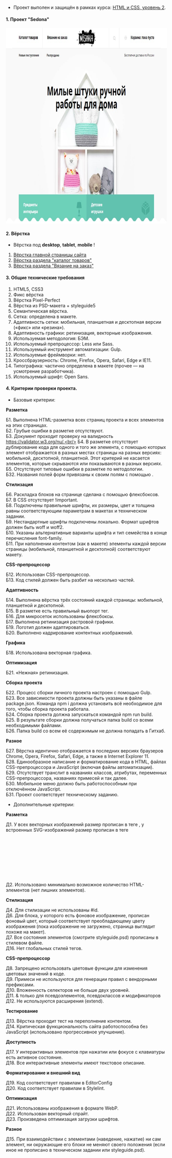 * Проект выполен и защищён в рамках курса: [HTML и CSS, уровень 2](https://htmlacademy.ru/intensive/adaptive).

#### 1. Проект "Sedona"

<a href="https://niksvhvets.github.io/site-6/">
  <img src="img/screenshot_1.jpg" width="1150" height="608">
</a>

#### 2. Вёрстка

  * Вёрстка под <b>desktop</b>, <b>tablet</b>, <b>mobile</b> !

1. [Вёрстка главной страницы сайта](https://niksvhvets.github.io/site-6/)
2. [Вёрстка раздела "каталог товаров"](https://niksvhvets.github.io/site-6/catalog.html)
3. [Вёрстка раздела "Вязание на заказ"](https://niksvhvets.github.io/site-6/form.html)

#### 3. Общие технические требования

1. HTML5, CSS3
2. Фикс вёрстка
3. Вёрстка Pixel-Perfect
4. Вёрстка из PSD-макета + styleguide5
5. Семантическая вёрстка.
6. Сетка: определена в макете.
7. Адаптивность сетки: мобильная, планшетная и десктопная версии («фикс» или «резина»).
8. Адаптивность графики: ретинизация, векторные изображения.
9. Используемая методология: БЭМ.
10. Используемый препроцессор: Less или Sass.
11. Используемый инструмент автоматизации: Gulp.
12. Используемые фреймворки: нет.
13. Кроссбраузерность: Chrome, Firefox, Opera, Safari, Edge и IE11.
14. Типографика: частично определена в макете (прочее — на усмотрение разработчика).
15. Используемый шрифт: Open Sans.

#### 4. Критерии проверки проекта.

  * Базовые критерии:

  <b>Разметка</b>

  Б1. Выполнена HTML-разметка всех страниц проекта и всех элементов на этих страницах.<br/>
  Б2. Грубые ошибки в разметке отсутствуют.<br/>
  Б3. Документ проходит проверку на валидность https://validator.w3.org/nu/.<br/>
  Б4. В разметке отсутствует дублирование кода для одного и того же элемента, с помощью которых элемент отображается в разных местах страницы на разных версиях: мобильной, десктопной, планшетной. Этот критерий не касается элементов, которые скрываются или показываются в разных версиях.<br/>
  Б5. Отсутствуют типовые ошибки в разметке по методологии.<br/>
  Б32. Названия полей форм привязаны к своим полям с помощью <label>.<br/>
  
  <b>Стилизация</b>

  Б6. Раскладка блоков на странице сделана с помощью флексбоксов.<br/>
  Б7. В CSS отсутствует !important.<br/>
  Б8. Подключены правильные шрифты, их размеры, цвет и толщина равны соответствующим параметрам в макетах и техническом задании.<br/>
  Б9. Нестандартные шрифты подключены локально. Формат шрифтов должен быть woff и woff2.<br/>
  Б10. Указаны альтернативные варианты шрифта и тип семейства в конце перечисления font-family.<br/>
  Б11. При наполнении контентом (как в макете) элементы каждой версии страницы (мобильной, планшетной и десктопной) соответствуют макету.<br/>
  
  <b>CSS-препроцессор</b>

  Б12. Использован CSS-препроцессор.<br/>
  Б13. Код стилей должен быть разбит на несколько частей.<br/>
  
  <b>Адаптивность</b>

  Б14. Выполнена вёрстка трёх состояний каждой страницы: мобильной, планшетной и десктопной.<br/>
  Б15. В разметке есть правильный вьюпорт тег.<br/>
  Б16. Для микросеток использованы флексбоксы.<br/>
  Б17. Выполнена ретинизация растровой графики.<br/>
  Б19. Логотип должен адаптироваться.<br/>
  Б20. Выполнено кадрирование контентных изображений.<br/>
  
  <b>Графика</b>

  Б18. Использована векторная графика.<br/>
  
  <b>Оптимизация</b>

  Б21. «Нежная» ретинизация.<br/>
  
  <b>Сборка проекта</b>

  Б22. Процесс сборки личного проекта настроен с помощью Gulp.<br/>
  Б23. Все зависимости проекта должны быть указаны в файле package.json. Команда npm i должна установить всё необходимое для того, чтобы сборка проекта работала.<br/>
  Б24. Сборка проекта должна запускаться командой npm run build.<br/>
  Б25. В результате сборки должна получаться папка build со всеми необходимыми файлами.<br/>
  Б26. Папка build со всем её содержимым не должна попадать в Гитхаб.<br/>
  
  <b>Разное</b>

  Б27. Вёрстка идентично отображается в последних версиях браузеров Chrome, Opera, Firefox, Safari, Edge, а также в Internet Explorer 11.<br/>
  Б28. Единообразное написание и форматирование кода в HTML, файлах CSS-препроцессора и JavaScript (включая файлы автоматизации).<br/>
  Б29. Отсутствует транслит в названиях классов, атрибутах, переменных CSS-препроцессора, названиях примесей и так далее.<br/>
  Б30. Мобильное меню должно быть работоспособным при отключённом JavaScript.<br/>
  Б31. Проект соответствует техническому заданию.<br/>


  * Дополнительные критерии:

  
  <b>Разметка</b>

  Д1. У всех векторных изображений размер прописан в теге <img>, у встроенных SVG-изображений размер прописан в теге <svg>.<br/>
  Д2. Использовано минимально возможное количество HTML-элементов (нет лишних элементов).<br/>
  
  <b>Стилизация</b>

  Д4. Для стилизации не использованы #id.<br/>
  Д6. Для блока, у которого есть фоновое изображение, прописан фоновый цвет, который соответствует преобладающему цвету изображения (пока изображение не загружено, страница выглядит похоже на макет).<br/>
  Д7. Все состояния элементов (смотрите styleguide.psd) прописаны в стилевом файле.<br/>
  Д16. Нет глобальных стилей тегов.<br/>
  
  <b>CSS-препроцессор</b>

  Д8. Запрещено использовать цветовые функции для изменения цветовых значений в коде.<br/>
  Д9. Примеси не используются для генерации правил с вендорными префиксами.<br/>
  Д10. Вложенность селекторов не больше двух уровней.<br/>
  Д11. & только для псевдоэлементов, псевдоклассов и модификаторов<br/>
  Д12. Не используются расширения (extend).<br/>
  
  <b>Тестирование</b>

  Д13. Вёрстка проходит тест на переполнение контентом.<br/>
  Д14. Критическая функциональность сайта работоспособна без JavaScript (использовано прогрессивное улучшение).<br/>
  
  <b>Доступность</b>

  Д17. У интерактивных элементов при нажатии или фокусе с клавиатуры есть активное состояние.<br/>
  Д18. Все интерактивные элементы имеют текстовое описание.<br/>
  
  <b>Форматирование и внешний вид</b>

  Д19. Код соответствует правилам в EditorConfig<br/>
  Д20. Код соответствует правилам в Stylelint.<br/>
  
  <b>Оптимизация</b>

  Д21. Использованы изображения в формате WebP.<br/>
  Д22. Использован векторный спрайт.<br/>
  Д23. Произведена оптимизация загрузки шрифтов.<br/>
  
  <b>Разное</b>

  Д15. При взаимодействии с элементами (наведение, нажатие) ни сам элемент, ни окружающие его блоки не меняют своего положения (если иное не прописано в техническом задании или styleguide.psd).<br/>
